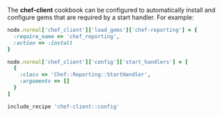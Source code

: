 The **chef-client** cookbook can be configured to automatically install
and configure gems that are required by a start handler. For example:

``` ruby
node.normal['chef_client']['load_gems']['chef-reporting'] = {
  :require_name => 'chef_reporting',
  :action => :install
}

node.normal['chef_client']['config']['start_handlers'] = [
  {
    :class => 'Chef::Reporting::StartHandler',
    :arguments => []
  }
]

include_recipe 'chef-client::config'
```